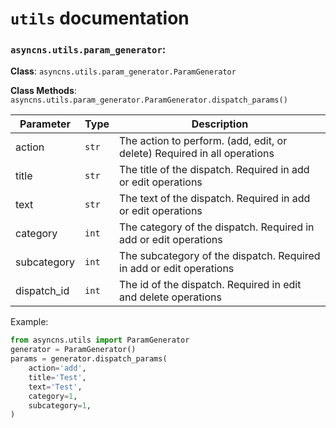 # `utils` documentation

### `asyncns.utils.param_generator`:
**Class**: `asyncns.utils.param_generator.ParamGenerator`

**Class Methods**:  
`asyncns.utils.param_generator.ParamGenerator.dispatch_params()`

| Parameter   | Type  | Description                                                              |
|-------------|-------|--------------------------------------------------------------------------|
| action      | `str` | The action to perform. (add, edit, or delete) Required in all operations |
| title       | `str` | The title of the dispatch. Required in add or edit operations            |
| text        | `str` | The text of the dispatch. Required in add or edit operations             |
| category    | `int` | The category of the dispatch. Required in add or edit operations         |
| subcategory | `int` | The subcategory of the dispatch. Required in add or edit operations      |
| dispatch_id | `int` | The id of the dispatch. Required in edit and delete operations           |

Example:
```py
from asyncns.utils import ParamGenerator
generator = ParamGenerator()
params = generator.dispatch_params(
    action='add',
    title='Test',
    text='Test',
    category=1,
    subcategory=1,
)
```